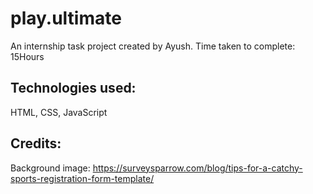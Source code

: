 # play.ultimate
An internship task project created by Ayush. Time taken to complete: 15Hours

## Technologies used:
HTML, CSS, JavaScript

## Credits:
Background image: https://surveysparrow.com/blog/tips-for-a-catchy-sports-registration-form-template/